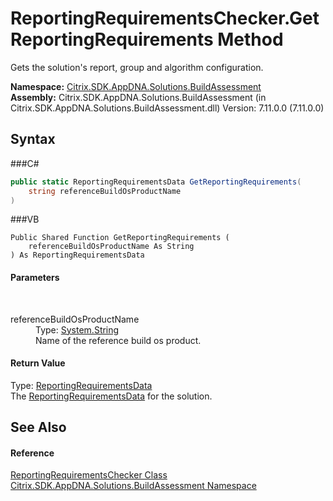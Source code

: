 # ReportingRequirementsChecker.GetReportingRequirements Method 
 

Gets the solution's report, group and algorithm configuration.

**Namespace:**&nbsp;<a href="N_Citrix_SDK_AppDNA_Solutions_BuildAssessment">Citrix.SDK.AppDNA.Solutions.BuildAssessment</a><br />**Assembly:**&nbsp;Citrix.SDK.AppDNA.Solutions.BuildAssessment (in Citrix.SDK.AppDNA.Solutions.BuildAssessment.dll) Version: 7.11.0.0 (7.11.0.0)

## Syntax

###C#
```csharp
public static ReportingRequirementsData GetReportingRequirements(
	string referenceBuildOsProductName
)
```

###VB
```vbnet
Public Shared Function GetReportingRequirements ( 
	referenceBuildOsProductName As String
) As ReportingRequirementsData
```


#### Parameters
&nbsp;<dl><dt>referenceBuildOsProductName</dt><dd>Type: <a href="http://msdn2.microsoft.com/en-us/library/s1wwdcbf" target="_blank">System.String</a><br />Name of the reference build os product.</dd></dl>

#### Return Value
Type: <a href="T_Citrix_SDK_AppDNA_Reporting_ReportingRequirementsData">ReportingRequirementsData</a><br />The <a href="T_Citrix_SDK_AppDNA_Reporting_ReportingRequirementsData">ReportingRequirementsData</a> for the solution.

## See Also


#### Reference
<a href="T_Citrix_SDK_AppDNA_Solutions_BuildAssessment_ReportingRequirementsChecker">ReportingRequirementsChecker Class</a><br /><a href="N_Citrix_SDK_AppDNA_Solutions_BuildAssessment">Citrix.SDK.AppDNA.Solutions.BuildAssessment Namespace</a><br />